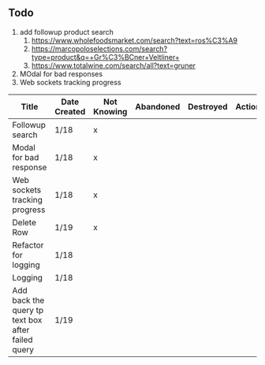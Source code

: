 ## Todo

1. add followup product search
    1. https://www.wholefoodsmarket.com/search?text=ros%C3%A9
    2. https://marcopoloselections.com/search?type=product&q=+Gr%C3%BCner+Veltliner+
    3. https://www.totalwine.com/search/all?text=gruner
2. MOdal for bad responses
3. Web sockets tracking progress

| Title                                             | Date Created | Not Knowing | Abandoned | Destroyed | Action | Completed |
|---------------------------------------------------|--------------|-------------|-----------|-----------|--------|-----------|
| Followup search                                   | 1/18         | x           |           |           |        |           |
| Modal for bad response                            | 1/18         | x           |           |           |        |           |
| Web sockets tracking progress                     | 1/18         | x           |           |           |        |           |
| Delete Row                                        | 1/19         | x           |           |           |        |           |
| Refactor for logging                              | 1/18         |             |           |           |        | 1/19      |
| Logging                                           | 1/18         |             |           |           |        | 1/19      |
| Add back the query tp text box after failed query | 1/19         |             |           |           |        | 1/19      |